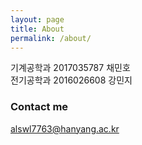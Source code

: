 ```yaml
---
layout: page
title: About
permalink: /about/
---
```


기계공학과 2017035787 채민호  
전기공학과 2016026608 강민지


### Contact me

[alswl7763@hanyang.ac.kr](mailto:email@domain.com)
